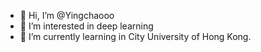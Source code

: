 - 👋 Hi, I’m @Yingchaooo
- 👀 I’m interested in deep learning
- 🌱 I’m currently learning in City University of Hong Kong.

